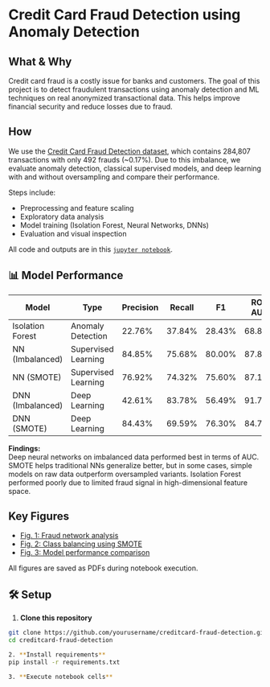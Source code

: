 # Credit Card Fraud Detection using Anomaly Detection

## What & Why

Credit card fraud is a costly issue for banks and customers. The goal of this project is to detect fraudulent transactions using anomaly detection and ML techniques on real anonymized transactional data. This helps improve financial security and reduce losses due to fraud.

## How

We use the [Credit Card Fraud Detection dataset](https://www.kaggle.com/datasets/mlg-ulb/creditcardfraud), which contains 284,807 transactions with only 492 frauds (~0.17%). Due to this imbalance, we evaluate anomaly detection, classical supervised models, and deep learning with and without oversampling and compare their performance.

Steps include:

- Preprocessing and feature scaling  
- Exploratory data analysis  
- Model training (Isolation Forest, Neural Networks, DNNs)  
- Evaluation and visual inspection  

All code and outputs are in this [`jupyter notebook`](https://github.com/sumitdeole/AML_anomaly_detection/blob/main/AML_Anomaly_Detection.ipynb).

## 📊 Model Performance

| Model               | Type                  | Precision | Recall |   F1   | ROC AUC |
|---------------------|-----------------------|-----------|--------|--------|---------|
| Isolation Forest     | Anomaly Detection     | 22.76%    | 37.84% | 28.43% | 68.81%  |
| NN (Imbalanced)      | Supervised Learning   | 84.85%    | 75.68% | 80.00% | 87.83%  |
| NN (SMOTE)           | Supervised Learning   | 76.92%    | 74.32% | 75.60% | 87.14%  |
| DNN (Imbalanced)     | Deep Learning         | 42.61%    | 83.78% | 56.49% | 91.79%  |
| DNN (SMOTE)          | Deep Learning         | 84.43%    | 69.59% | 76.30% | 84.79%  |

**Findings:**  
Deep neural networks on imbalanced data performed best in terms of AUC. SMOTE helps traditional NNs generalize better, but in some cases, simple models on raw data outperform oversampled variants. Isolation Forest performed poorly due to limited fraud signal in high-dimensional feature space.

## Key Figures

- [Fig. 1: Fraud network analysis](https://github.com/sumitdeole/AML_anomaly_detection/blob/main/1.Fraud_network_analysis.pdf)  
- [Fig. 2: Class balancing using SMOTE](https://github.com/sumitdeole/AML_anomaly_detection/blob/main/2.SMOTE_balancing_before_vs_after.pdf)  
- [Fig. 3: Model performance comparison](https://github.com/sumitdeole/AML_anomaly_detection/blob/main/3.Model_performance.pdf)

All figures are saved as PDFs during notebook execution.

## 🛠 Setup

1. **Clone this repository**

```bash
git clone https://github.com/yourusername/creditcard-fraud-detection.git
cd creditcard-fraud-detection

2. **Install requirements**
pip install -r requirements.txt

3. **Execute notebook cells**
